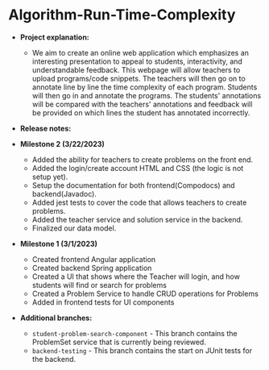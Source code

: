 # Algorithm-Run-Time-Complexity

- **Project explanation:** 
  - We aim to create an online web application which emphasizes an interesting presentation to appeal to students, interactivity, and understandable feedback. This webpage will allow teachers to upload programs/code snippets. The teachers will then go on to annotate line by line the time complexity of each program. Students will then go in and annotate the programs. The students' annotations will be compared with the teachers' annotations and feedback will be provided on which lines the student has annotated incorrectly.

- **Release notes:**
 - **Milestone 2 (3/22/2023)**
    - Added the ability for teachers to create problems on the front end.
    - Added the login/create account HTML and CSS (the logic is not setup yet).
    - Setup the documentation for both frontend(Compodocs) and backend(Javadoc).
    - Added jest tests to cover the code that allows teachers to create problems.
    - Added the teacher service and solution service in the backend.
    - Finalized our data model.

  - **Milestone 1 (3/1/2023)**
    - Created frontend Angular application
    - Created backend Spring application
    - Created a UI that shows where the Teacher will login, and how students will find or search for problems 
    - Created a Problem Service to handle CRUD operations for Problems
    - Added in frontend tests for UI components

- **Additional branches:**
  - `student-problem-search-component` - This branch contains the ProblemSet service that is currently being reviewed.
  - `backend-testing` - This branch contains the start on JUnit tests for the backend.
    
